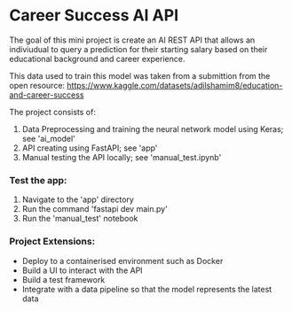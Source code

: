 # Career Success AI API

The goal of this mini project is create an AI REST API that allows an indiviudual to query a prediction for their starting salary based on their educational background and career experience.

This data used to train this model was taken from a submittion from the open resource: https://www.kaggle.com/datasets/adilshamim8/education-and-career-success

The project consists of:

1. Data Preprocessing and training the neural network model using Keras; see 'ai_model'
2. API creating using FastAPI; see 'app'
3. Manual testing the API locally; see 'manual_test.ipynb'

### Test the app:
1. Navigate to the 'app' directory
2. Run the command 'fastapi dev main.py'
3. Run the 'manual_test' notebook

### Project Extensions:
- Deploy to a containerised environment such as Docker
- Build a UI to interact with the API
- Build a test framework
- Integrate with a data pipeline so that the model represents the latest data